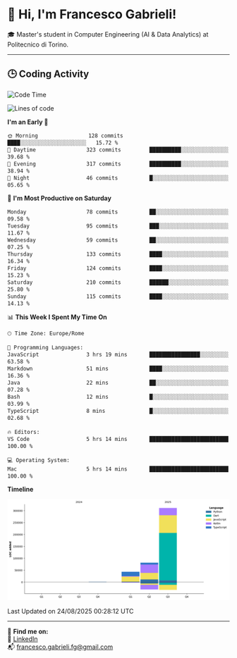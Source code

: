 # 👋 Hi, I'm Francesco Gabrieli!

🎓 Master's student in Computer Engineering (AI & Data Analytics) at Politecnico di Torino.  

---

## 🕒 Coding Activity

<!--START_SECTION:waka-->
![Code Time](http://img.shields.io/badge/Code%20Time-125%20hrs%2017%20mins-blue)

![Lines of code](https://img.shields.io/badge/From%20Hello%20World%20I%27ve%20Written-436.0%20thousand%20lines%20of%20code-blue)

**I'm an Early 🐤** 

```text
🌞 Morning                128 commits         ████░░░░░░░░░░░░░░░░░░░░░   15.72 % 
🌆 Daytime                323 commits         ██████████░░░░░░░░░░░░░░░   39.68 % 
🌃 Evening                317 commits         ██████████░░░░░░░░░░░░░░░   38.94 % 
🌙 Night                  46 commits          █░░░░░░░░░░░░░░░░░░░░░░░░   05.65 % 
```
📅 **I'm Most Productive on Saturday** 

```text
Monday                   78 commits          ██░░░░░░░░░░░░░░░░░░░░░░░   09.58 % 
Tuesday                  95 commits          ███░░░░░░░░░░░░░░░░░░░░░░   11.67 % 
Wednesday                59 commits          ██░░░░░░░░░░░░░░░░░░░░░░░   07.25 % 
Thursday                 133 commits         ████░░░░░░░░░░░░░░░░░░░░░   16.34 % 
Friday                   124 commits         ████░░░░░░░░░░░░░░░░░░░░░   15.23 % 
Saturday                 210 commits         ██████░░░░░░░░░░░░░░░░░░░   25.80 % 
Sunday                   115 commits         ████░░░░░░░░░░░░░░░░░░░░░   14.13 % 
```


📊 **This Week I Spent My Time On** 

```text
🕑︎ Time Zone: Europe/Rome

💬 Programming Languages: 
JavaScript               3 hrs 19 mins       ████████████████░░░░░░░░░   63.58 % 
Markdown                 51 mins             ████░░░░░░░░░░░░░░░░░░░░░   16.36 % 
Java                     22 mins             ██░░░░░░░░░░░░░░░░░░░░░░░   07.28 % 
Bash                     12 mins             █░░░░░░░░░░░░░░░░░░░░░░░░   03.99 % 
TypeScript               8 mins              █░░░░░░░░░░░░░░░░░░░░░░░░   02.68 % 

🔥 Editors: 
VS Code                  5 hrs 14 mins       █████████████████████████   100.00 % 

💻 Operating System: 
Mac                      5 hrs 14 mins       █████████████████████████   100.00 % 
```

**Timeline**

![Lines of Code chart](https://raw.githubusercontent.com/francescogabrieli/francescogabrieli/main/assets/bar_graph.png)


 Last Updated on 24/08/2025 00:28:12 UTC
<!--END_SECTION:waka-->


---



🔗 **Find me on:**  
💼 [LinkedIn](https://www.linkedin.com/in/francesco-gabrieli)  
📬 francesco.gabrieli.fg@gmail.com  



